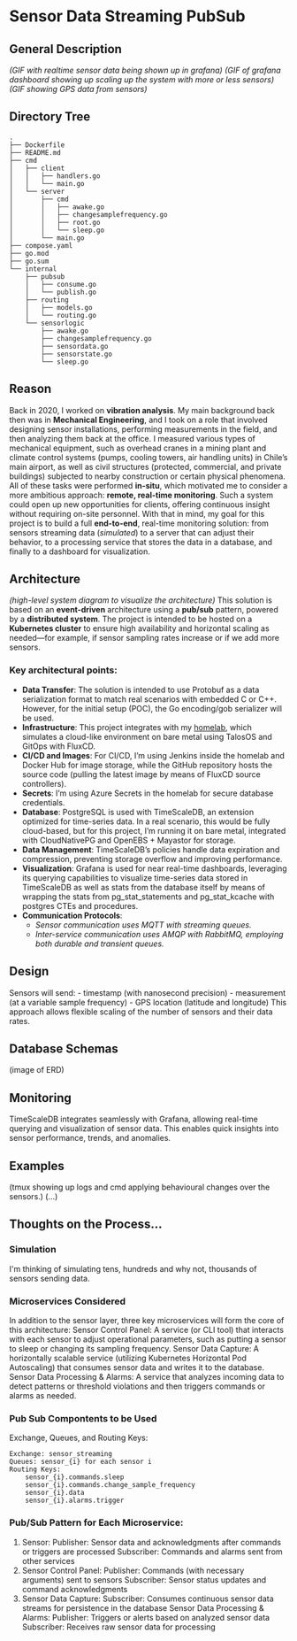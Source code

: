 # Sensor Data Streaming PubSub

## General Description

*(GIF with realtime sensor data being shown up in grafana)*
*(GIF of grafana dashboard showing up scaling up the system with more or less sensors)*
*(GIF showing GPS data from sensors)*

## Directory Tree
```
.
├── Dockerfile
├── README.md
├── cmd
│   ├── client
│   │   ├── handlers.go
│   │   └── main.go
│   └── server
│       ├── cmd
│       │   ├── awake.go
│       │   ├── changesamplefrequency.go
│       │   ├── root.go
│       │   └── sleep.go
│       └── main.go
├── compose.yaml
├── go.mod
├── go.sum
└── internal
    ├── pubsub
    │   ├── consume.go
    │   └── publish.go
    ├── routing
    │   ├── models.go
    │   └── routing.go
    └── sensorlogic
        ├── awake.go
        ├── changesamplefrequency.go
        ├── sensordata.go
        ├── sensorstate.go
        └── sleep.go
```
## Reason

Back in 2020, I worked on **vibration analysis**. My main background back then was in **Mechanical Engineering**, and I took on a role that involved designing sensor installations, performing measurements in the field, and then analyzing them back at the office. I measured various types of mechanical equipment, such as overhead cranes in a mining plant and climate control systems (pumps, cooling towers, air handling units) in Chile’s main airport, as well as civil structures (protected, commercial, and private buildings) subjected to nearby construction or certain physical phenomena.
All of these tasks were performed **in-situ**, which motivated me to consider a more ambitious approach: **remote, real-time monitoring**. Such a system could open up new opportunities for clients, offering continuous insight without requiring on-site personnel.
With that in mind, my goal for this project is to build a full **end-to-end**, real-time monitoring solution: from sensors streaming data (*simulated*) to a server that can adjust their behavior, to a processing service that stores the data in a database, and finally to a dashboard for visualization.

## Architecture

*(high-level system diagram to visualize the architecture)*
This solution is based on an **event-driven** architecture using a **pub/sub** pattern, powered by a **distributed system**. The project is intended to be hosted on a **Kubernetes cluster** to ensure high availability and horizontal scaling as needed—for example, if sensor sampling rates increase or if we add more sensors.

### Key architectural points:
- **Data Transfer**: The solution is intended to use Protobuf as a data serialization format to match real scenarios with embedded C or C++. However, for the initial setup (POC), the Go encoding/gob serializer will be used.
- **Infrastructure**: This project integrates with my [homelab](https://github.com/iferdel/homelab), which simulates a cloud-like environment on bare metal using TalosOS and GitOps with FluxCD.
- **CI/CD and Images**: For CI/CD, I’m using Jenkins inside the homelab and Docker Hub for image storage, while the GitHub repository hosts the source code (pulling the latest image by means of FluxCD source controllers).
- **Secrets**: I’m using Azure Secrets in the homelab for secure database credentials. 
- **Database**: PostgreSQL is used with TimeScaleDB, an extension optimized for time-series data. In a real scenario, this would be fully cloud-based, but for this project, I’m running it on bare metal, integrated with CloudNativePG and OpenEBS + Mayastor for storage.
- **Data Management**: TimeScaleDB’s policies handle data expiration and compression, preventing storage overflow and improving performance.
- **Visualization**: Grafana is used for near real-time dashboards, leveraging its querying capabilities to visualize time-series data stored in TimeScaleDB as well as stats from the database itself by means of wrapping the stats from pg_stat_statements and pg_stat_kcache with postgres CTEs and procedures.
- **Communication Protocols**:
    - *Sensor communication uses MQTT with streaming queues.*
    - *Inter-service communication uses AMQP with RabbitMQ, employing both durable and transient queues.*

## Design

Sensors will send:
    - timestamp (with nanosecond precision)
    - measurement (at a variable sample frequency)
    - GPS location (latitude and longitude)
This approach allows flexible scaling of the number of sensors and their data rates.

## Database Schemas

(image of ERD)

## Monitoring

TimeScaleDB integrates seamlessly with Grafana, allowing real-time querying and visualization of sensor data. This enables quick insights into sensor performance, trends, and anomalies.

## Examples

(tmux showing up logs and cmd applying behavioural changes over the sensors.)
(...)

## Thoughts on the Process...

### Simulation

I'm thinking of simulating tens, hundreds and why not, thousands of sensors sending data.

### Microservices Considered

In addition to the sensor layer, three key microservices will form the core of this architecture:
    Sensor Control Panel: A service (or CLI tool) that interacts with each sensor to adjust operational parameters, such as putting a sensor to sleep or changing its sampling frequency.
    Sensor Data Capture: A horizontally scalable service (utilizing Kubernetes Horizontal Pod Autoscaling) that consumes sensor data and writes it to the database.
    Sensor Data Processing & Alarms: A service that analyzes incoming data to detect patterns or threshold violations and then triggers commands or alarms as needed.

### Pub Sub Compontents to be Used

Exchange, Queues, and Routing Keys:

    Exchange: sensor_streaming
    Queues: sensor_{i} for each sensor i
    Routing Keys:
        sensor_{i}.commands.sleep
        sensor_{i}.commands.change_sample_frequency
        sensor_{i}.data
        sensor_{i}.alarms.trigger

### Pub/Sub Pattern for Each Microservice:

1) Sensor:
    Publisher: Sensor data and acknowledgments after commands or triggers are processed
    Subscriber: Commands and alarms sent from other services
2) Sensor Control Panel:
    Publisher: Commands (with necessary arguments) sent to sensors
    Subscriber: Sensor status updates and command acknowledgments
3) Sensor Data Capture:
    Subscriber: Consumes continuous sensor data streams for persistence in the database
    Sensor Data Processing & Alarms:
        Publisher: Triggers or alerts based on analyzed sensor data
        Subscriber: Receives raw sensor data for processing

